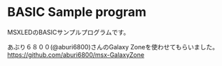 # BASIC Sample program  
MSXLEDのBASICサンプルプログラムです。

あぶり６８００(@aburi6800)さんのGalaxy Zoneを使わせてもらいました。  
<https://github.com/aburi6800/msx-GalaxyZone>

